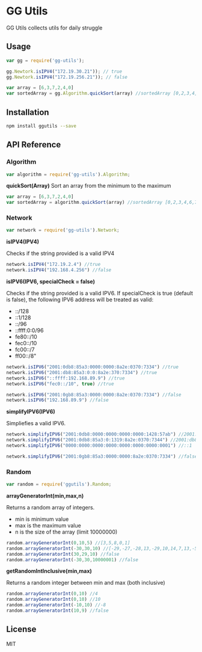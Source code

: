 # GG Utils

GG Utils collects utils for daily struggle

## Usage

```js
var gg = require('gg-utils');

gg.Newtork.isIPV4("172.19.30.21")); // true
gg.Newtork.isIPV4("172.19.256.21")); // false

var array = [6,3,7,2,4,0]
var sortedArray = gg.Algorithm.quickSort(array) //sortedArray [0,2,3,4,6,7]
```
## Installation

```sh
npm install ggutils --save
```

## API Reference

### Algorithm
```js
var algorithm = require('gg-utils').Algorithm;
```
__quickSort(Array)__
Sort an array from the minimum to the maximum

```js
var array = [6,3,7,2,4,0]
var sortedArray = algorithm.quickSort(array) //sortedArray [0,2,3,4,6,7]
```

### Network

```js
var network = require('gg-utils').Network;
```

__isIPV4(IPV4)__

Checks if the string provided is a valid IPV4

```js
network.isIPV4("172.19.2.4") //true
network.isIPV4("192.168.4.256") //false
```

__isIPV6(IPV6, specialCheck = false)__

Checks if the string provided is a valid IPV6.
If specialCheck is true (default is false), the following IPV6 address will be treated as valid:
* ::/128
* ::1/128
* ::/96
* ::ffff:0:0/96
* fe80::/10
* fec0::/10
* fc00::/7
* ff00::/8"

```js
network.isIPV6("2001:0db8:85a3:0000:0000:8a2e:0370:7334") //true
network.isIPV6("2001:db8:85a3:0:0:8a2e:370:7334") //true
network.isIPV6("::ffff:192.168.89.9") //true
network.isIPV6("fec0::/10", true) //true

network.isIPV6("2001:0gb8:85a3:0000:0000:8a2e:0370:7334") //false
network.isIPV6("192.168.89.9") //false
```

__simplifyIPV6(IPV6)__

Simpliefies a valid IPV6.

```js
network.simplifyIPV6("2001:0db8:0000:0000:0000:0000:1428:57ab") //2001:db8::1428:57ab
network.simplifyIPV6("2001:0db8:85a3:0:1319:8a2e:0370:7344") //2001:db8:85a3::1319:8a2e:370:7344
network.simplifyIPV6("0000:0000:0000:0000:0000:0000:0000:0001") //::1

network.simplifyIPV6("2001:0gb8:85a3:0000:0000:8a2e:0370:7334") //false
```

### Random
```js
var random = require('ggutils').Random;
```
__arrayGeneratorInt(min,max,n)__

Returns a random array of integers. 
* min is minimum value
* max is the maximum value
* n is the size of the array (limit 10000000)

```js
random.arrayGeneratorInt(0,10,5) //[3,5,8,0,1]
random.arrayGeneratorInt(-30,30,10) //[-29,-27,-28,13,-29,10,14,7,13,-5]
random.arrayGeneratorInt(30,29,10) //false
random.arrayGeneratorInt(-30,30,10000001) //false
```

__getRandomIntInclusive(min,max)__

Returns a random integer between min and max (both inclusive)

```js
random.arrayGeneratorInt(0,10) //4
random.arrayGeneratorInt(0,10) //10
random.arrayGeneratorInt(-10,10) //-8
random.arrayGeneratorInt(10,9) //false
```
    
## License

MIT